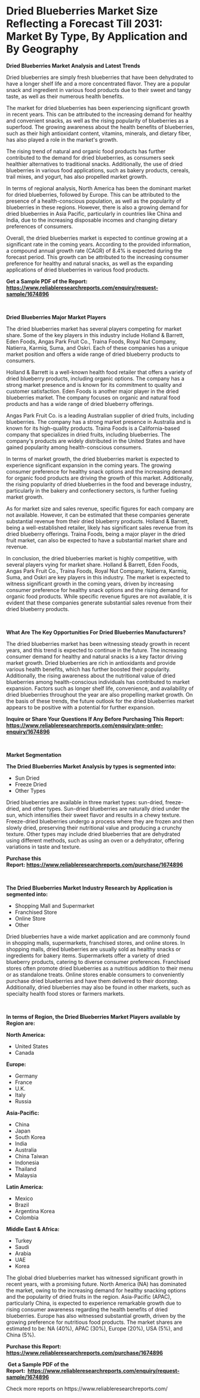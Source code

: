 <p><h1>Dried Blueberries Market Size Reflecting a Forecast Till 2031: Market By Type, By Application and By Geography</h1></p><p><strong>Dried Blueberries Market Analysis and Latest Trends</strong></p>
<p><p>Dried blueberries are simply fresh blueberries that have been dehydrated to have a longer shelf life and a more concentrated flavor. They are a popular snack and ingredient in various food products due to their sweet and tangy taste, as well as their numerous health benefits.</p><p>The market for dried blueberries has been experiencing significant growth in recent years. This can be attributed to the increasing demand for healthy and convenient snacks, as well as the rising popularity of blueberries as a superfood. The growing awareness about the health benefits of blueberries, such as their high antioxidant content, vitamins, minerals, and dietary fiber, has also played a role in the market's growth.</p><p>The rising trend of natural and organic food products has further contributed to the demand for dried blueberries, as consumers seek healthier alternatives to traditional snacks. Additionally, the use of dried blueberries in various food applications, such as bakery products, cereals, trail mixes, and yogurt, has also propelled market growth.</p><p>In terms of regional analysis, North America has been the dominant market for dried blueberries, followed by Europe. This can be attributed to the presence of a health-conscious population, as well as the popularity of blueberries in these regions. However, there is also a growing demand for dried blueberries in Asia Pacific, particularly in countries like China and India, due to the increasing disposable incomes and changing dietary preferences of consumers.</p><p>Overall, the dried blueberries market is expected to continue growing at a significant rate in the coming years. According to the provided information, a compound annual growth rate (CAGR) of 8.4% is expected during the forecast period. This growth can be attributed to the increasing consumer preference for healthy and natural snacks, as well as the expanding applications of dried blueberries in various food products.</p></p>
<p><strong>Get a Sample PDF of the Report:&nbsp; <a href="https://www.reliableresearchreports.com/enquiry/request-sample/1674896">https://www.reliableresearchreports.com/enquiry/request-sample/1674896</a></strong></p>
<p>&nbsp;</p>
<p><strong>Dried Blueberries Major Market Players</strong></p>
<p><p>The dried blueberries market has several players competing for market share. Some of the key players in this industry include Holland & Barrett, Eden Foods, Angas Park Fruit Co., Traina Foods, Royal Nut Company, Natierra, Karmiq, Suma, and Oskri. Each of these companies has a unique market position and offers a wide range of dried blueberry products to consumers.</p><p>Holland & Barrett is a well-known health food retailer that offers a variety of dried blueberry products, including organic options. The company has a strong market presence and is known for its commitment to quality and customer satisfaction. Eden Foods is another major player in the dried blueberries market. The company focuses on organic and natural food products and has a wide range of dried blueberry offerings.</p><p>Angas Park Fruit Co. is a leading Australian supplier of dried fruits, including blueberries. The company has a strong market presence in Australia and is known for its high-quality products. Traina Foods is a California-based company that specializes in dried fruits, including blueberries. The company's products are widely distributed in the United States and have gained popularity among health-conscious consumers.</p><p>In terms of market growth, the dried blueberries market is expected to experience significant expansion in the coming years. The growing consumer preference for healthy snack options and the increasing demand for organic food products are driving the growth of this market. Additionally, the rising popularity of dried blueberries in the food and beverage industry, particularly in the bakery and confectionery sectors, is further fueling market growth.</p><p>As for market size and sales revenue, specific figures for each company are not available. However, it can be estimated that these companies generate substantial revenue from their dried blueberry products. Holland & Barrett, being a well-established retailer, likely has significant sales revenue from its dried blueberry offerings. Traina Foods, being a major player in the dried fruit market, can also be expected to have a substantial market share and revenue.</p><p>In conclusion, the dried blueberries market is highly competitive, with several players vying for market share. Holland & Barrett, Eden Foods, Angas Park Fruit Co., Traina Foods, Royal Nut Company, Natierra, Karmiq, Suma, and Oskri are key players in this industry. The market is expected to witness significant growth in the coming years, driven by increasing consumer preference for healthy snack options and the rising demand for organic food products. While specific revenue figures are not available, it is evident that these companies generate substantial sales revenue from their dried blueberry products.</p></p>
<p>&nbsp;</p>
<p><strong>What Are The Key Opportunities For Dried Blueberries Manufacturers?</strong></p>
<p><p>The dried blueberries market has been witnessing steady growth in recent years, and this trend is expected to continue in the future. The increasing consumer demand for healthy and natural snacks is a key factor driving market growth. Dried blueberries are rich in antioxidants and provide various health benefits, which has further boosted their popularity. Additionally, the rising awareness about the nutritional value of dried blueberries among health-conscious individuals has contributed to market expansion. Factors such as longer shelf life, convenience, and availability of dried blueberries throughout the year are also propelling market growth. On the basis of these trends, the future outlook for the dried blueberries market appears to be positive with a potential for further expansion.</p></p>
<p><strong>Inquire or Share Your Questions If Any Before Purchasing This Report: <a href="https://www.reliableresearchreports.com/enquiry/pre-order-enquiry/1674896">https://www.reliableresearchreports.com/enquiry/pre-order-enquiry/1674896</a></strong></p>
<p>&nbsp;</p>
<p><strong>Market Segmentation</strong></p>
<p><strong>The Dried Blueberries Market Analysis by types is segmented into:</strong></p>
<p><ul><li>Sun Dried</li><li>Freeze Dried</li><li>Other Types</li></ul></p>
<p><p>Dried blueberries are available in three market types: sun-dried, freeze-dried, and other types. Sun-dried blueberries are naturally dried under the sun, which intensifies their sweet flavor and results in a chewy texture. Freeze-dried blueberries undergo a process where they are frozen and then slowly dried, preserving their nutritional value and producing a crunchy texture. Other types may include dried blueberries that are dehydrated using different methods, such as using an oven or a dehydrator, offering variations in taste and texture.</p></p>
<p><strong>Purchase this Report:&nbsp;<a href="https://www.reliableresearchreports.com/purchase/1674896">https://www.reliableresearchreports.com/purchase/1674896</a></strong></p>
<p>&nbsp;</p>
<p><strong>The Dried Blueberries Market Industry Research by Application is segmented into:</strong></p>
<p><ul><li>Shopping Mall and Supermarket</li><li>Franchised Store</li><li>Online Store</li><li>Other</li></ul></p>
<p><p>Dried blueberries have a wide market application and are commonly found in shopping malls, supermarkets, franchised stores, and online stores. In shopping malls, dried blueberries are usually sold as healthy snacks or ingredients for bakery items. Supermarkets offer a variety of dried blueberry products, catering to diverse consumer preferences. Franchised stores often promote dried blueberries as a nutritious addition to their menu or as standalone treats. Online stores enable consumers to conveniently purchase dried blueberries and have them delivered to their doorstep. Additionally, dried blueberries may also be found in other markets, such as specialty health food stores or farmers markets.</p></p>
<p>&nbsp;</p>
<p><strong>In terms of Region, the Dried Blueberries Market Players available by Region are:</strong></p>
<p>
    <p> <strong> North America: </strong>
        <ul>
            <li>United States</li>
            <li>Canada</li>
        </ul>
        </p> 
    <p> <strong> Europe: </strong>
        <ul>
            <li>Germany</li>
            <li>France</li>
            <li>U.K.</li>
            <li>Italy</li>
            <li>Russia</li>
        </ul>
        </p> 
    <p> <strong> Asia-Pacific: </strong>
        <ul>
            <li>China</li>
            <li>Japan</li>
            <li>South Korea</li>
            <li>India</li>
            <li>Australia</li>
            <li>China Taiwan</li>
            <li>Indonesia</li>
            <li>Thailand</li>
            <li>Malaysia</li>
        </ul>
        </p> 
    <p> <strong> Latin America: </strong>
        <ul>
            <li>Mexico</li>
            <li>Brazil</li>
            <li>Argentina Korea</li>
            <li>Colombia</li>
        </ul>
        </p> 
    <p> <strong> Middle East & Africa: </strong>
        <ul>
            <li>Turkey</li>
            <li>Saudi</li>
            <li>Arabia</li>
            <li>UAE</li>
            <li>Korea</li>
        </ul>
    </p>
    </p>
<p><p>The global dried blueberries market has witnessed significant growth in recent years, with a promising future. North America (NA) has dominated the market, owing to the increasing demand for healthy snacking options and the popularity of dried fruits in the region. Asia-Pacific (APAC), particularly China, is expected to experience remarkable growth due to rising consumer awareness regarding the health benefits of dried blueberries. Europe has also witnessed substantial growth, driven by the growing preference for nutritious food products. The market shares are estimated to be: NA (40%), APAC (30%), Europe (20%), USA (5%), and China (5%).</p></p>
<p><strong>Purchase this Report: <a href="https://www.reliableresearchreports.com/purchase/1674896">https://www.reliableresearchreports.com/purchase/1674896</a></strong></p>
<p>&nbsp;<strong>Get a Sample PDF of the Report:&nbsp;&nbsp;<a href="https://www.reliableresearchreports.com/enquiry/request-sample/1674896">https://www.reliableresearchreports.com/enquiry/request-sample/1674896</a></strong></p>
<p><strong></strong></p>
<p>Check more reports on https://www.reliableresearchreports.com/</p>